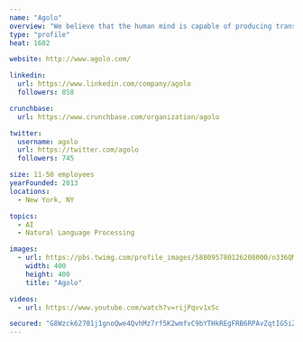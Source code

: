 ```yaml
---
name: "Agolo"
overview: "We believe that the human mind is capable of producing transformative insights that can change a company’s fortunes. Agolo summarizes information faster and with broader coverage than any human. Agolo helps analysts act strategically instead of processing information."
type: "profile"
heat: 1602

website: http://www.agolo.com/

linkedin:
  url: https://www.linkedin.com/company/agolo
  followers: 858

crunchbase:
  url: https://www.crunchbase.com/organization/agolo

twitter:
  username: agolo
  url: https://twitter.com/agolo
  followers: 745

size: 11-50 employees
yearFounded: 2013
locations:
  - New York, NY

topics:
  - AI
  - Natural Language Processing

images:
  - url: https://pbs.twimg.com/profile_images/588095780126208000/n336QMMR_400x400.png
    width: 400
    height: 400
    title: "Agolo"

videos:
  - url: https://www.youtube.com/watch?v=rijPqvv1xSc

secured: "G8Wzck62701j1gnoQwe4QvhMz7rf5K2wmfvC9bYTHkREgFRB6RPAvZqtIG5iZST1zNkAl02gNxc3R5rJf9xw6Lw8+oJd0L+/sVXU1kuyLmei4ZwFRh60CXxktO3xHtk9GsqZddnYuGUOL2jTrxK/FycC88LI4HG8qfwzl4BhBxFEDHHfdluQ5OS6xZZQlCbiYUYVxxGbU0rH+eNq5fbs4vBw9ncRjLcB7PfMwA8m6VaziOHJKc0HdXY3ZMHym+2LnCoZGqc7dxTmE49kr/IFyA==;wLOOJ3qkSBr58bBSN2FOyQ=="
---
```


